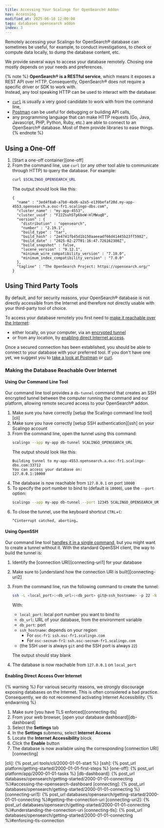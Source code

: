 ```yaml
---
title: Accessing Your Scalingo for OpenSearch® Addon
nav: Accessing
modified_at: 2025-06-10 12:00:00
tags: databases opensearch addon
index: 3
---
```



Remotely accessing your Scalingo for OpenSearch® database can sometimes be
useful, for example, to conduct investigations, to check or compute data
locally, to dump the database content, etc.

We provide several ways to access your database remotely. Chosing one mostly
depends on your needs and preferences.

{% note %}
**OpenSearch® is a RESTful service**, which means it exposes a REST API over
HTTP. Consequently, OpenSearch® does not require a specific driver or SDK to
work with.\
Instead, any tool speaking HTTP can be used to interact with the database:
- [`curl`](https://curl.se/) is usually a very good candidate to work with from
  the command line,
- [Postman](https://www.postman.com/) can be useful for debugging or building
  API calls,
- any programming language that can make HTTP requests (Go, Java, Javascript,
  PHP, Python, Ruby, etc.) are able to connect to an OpenSearch® database. Most
  of them provide libraries to ease things.
{% endnote %}


## Using a One-Off

1. [Start a one-off container][one-off]
2. From the command line, use `curl` (or any other tool able to communicate
   through HTTP) to query the database. For example:
   ```bash
   curl $SCALINGO_OPENSEARCH_URL
   ```
   The output should look like this:
   ```text
   {
     "name" : "3ed4f8a8-a7b8-4bd6-a2a5-e139befaf20d.my-app-4553.opensearch.a.osc-fr1.scalingo-dbs.com",
     "cluster_name" : "my-app-4553",
     "cluster_uuid" : "F22ZsuhSTp6boW-HlMWuqB",
     "version" : {
       "distribution" : "opensearch",
       "number" : "2.19.1",
       "build_type" : "tar",
       "build_hash" : "2e4741fb45d1b150aaeeadf66d41445b23ff5982",
       "build_date" : "2025-02-27T01:16:47.726162386Z",
       "build_snapshot" : false,
       "lucene_version" : "9.12.1",
       "minimum_wire_compatibility_version" : "7.10.0",
       "minimum_index_compatibility_version" : "7.0.0"
     },
     "tagline" : "The OpenSearch Project: https://opensearch.org/"
   }
   ```


## Using Third Party Tools

By default, and for security reasons, your OpenSearch® database is not directly
accessible from the Internet and therefore not directly usable with your
third-party tool of choice.

To access your database remotely you first need to [make it reachable over the
Internet](#making-the-database-reachable-over-internet):
- either locally, on your computer, via an [encrypted tunnel](#using-our-command-line-tool)
- or from any location, by [enabling direct Internet access](#enabling-direct-access-over-internet).

Once a secured connection has been established, you should be able to connect
to your database with your preferred tool. If you don't have one yet, we
suggest you to [take a look at Postman][postman] or [curl][curl].

###  Making the Database Reachable Over Internet

#### Using Our Command Line Tool

Our command line tool provides a `db-tunnel` command that creates an SSH
encrypted tunnel between the computer running the command and our platform,
allowing remote secured access to your OpenSearch® addon.

1. Make sure you have correctly [setup the Scalingo command line tool][cli]
2. Make sure you have correctly [setup SSH authentication][ssh] on your
   Scalingo account
3. From the command line, open the tunnel using this command:
   ```bash
   scalingo --app my-app db-tunnel SCALINGO_OPENSEARCH_URL
   ```
   The output should look like this:
   ```text
   Building tunnel to my-app-4553.opensearch.a.osc-fr1.scalingo-dbs.com:33712
   You can access your database on:
   127.0.0.1:10000
   ```
4. The database is now reachable from `127.0.0.1` on port `10000`
5. To specify the port number to bind to (default is `10000`), use the `--port`
   option:
   ```bash
   scalingo --app my-app db-tunnel --port 12345 SCALINGO_OPENSEARCH_URL
   ```
6. To close the tunnel, use the keyboard shortcut `CTRL`+`C`:
   ```text
   ^Cinterrupt catched, aborting…
   ```

#### Using OpenSSH

Our command line tool [handles it in a single command](#using-our-command-line-tool),
but you might want to create a tunnel without it. With the standard OpenSSH
client, the way to build the tunnel is:

1. Identify the [connection URI][connecting-uri1] for your database
2. Make sure to [understand how the connection URI is built][connecting-uri2]
3. From the command line, run the following command to create the tunnel:
   ```bash
   ssh -L <local_port>:<db_url>:<db_port> git@<ssh_hostname> -p 22 -N
   ```
   With:
   - `local_port`: local port number you want to bind to
   - `db_url`: URL of your database, from the environment variable
   - `db_port`: port
   - `ssh_hostname`: depends on your region:
     - For `osc-fr1`: `ssh.osc-fr1.scalingo.com`
     - For `osc-secnum-fr1`: `ssh.osc-secnum-fr1.scalingo.com`
   - (the SSH user is always `git` and the SSH port is always `22`)

   The output should stay blank
4. The database is now reachable from `127.0.0.1` on `local_port`

#### Enabling Direct Access Over Internet

{% warning %}
For various security reasons, we strongly discourage exposing databases on the
Internet. This is often considered a bad practice. Consequently, we do not
recommend activating Internet Accessibility.
{% endwarning %}

1. Make sure [you have TLS enforced][connecting-tls]
2. From your web browser, [open your database dashboard][db-dashboard]
3. Select the **Settings** tab
4. In the **Settings** submenu, select **Internet Access**
5. Locate the **Internet Accessibility** block
6. Click the **Enable** button
7. The database is now available using the corresponding [connection URI][connecting]


[postman]: https://www.postman.com/
[curl]: https://curl.se/

[cli]: {% post_url tools/cli/2000-01-01-start %}
[ssh]: {% post_url platform/getting-started/2000-01-01-first-steps %}
[one-off]: {% post_url platform/app/2000-01-01-tasks %}
[db-dashboard]: {% post_url databases/opensearch/getting-started/2000-01-01-connecting %}#accessing-the-opensearch-dashboard
[connecting]:      {% post_url databases/opensearch/getting-started/2000-01-01-connecting %}
[connecting-uri1]: {% post_url databases/opensearch/getting-started/2000-01-01-connecting %}#getting-the-connection-uri
[connecting-uri2]: {% post_url databases/opensearch/getting-started/2000-01-01-connecting %}#understanding-the-connection-uri
[connecting-tls]:  {% post_url databases/opensearch/getting-started/2000-01-01-connecting %}#enforcing-tls-connection

